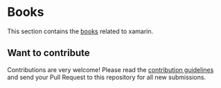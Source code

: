 # Books

This section contains the [books](books.md) related to xamarin.

## Want to contribute

Contributions are very welcome! Please read the [contribution guidelines](contributing-guidelines.md) and send your Pull Request to this repository for all new submissions.